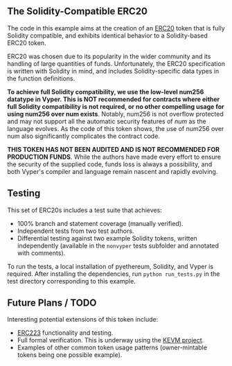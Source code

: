 The Solidity-Compatible ERC20
-----------------------------

The code in this example aims at the creation of an
[ERC20](https://github.com/ethereum/EIPs/issues/20) token that is fully Solidity
compatible, and exhibits identical behavior to a Solidity-based ERC20 token.

ERC20 was chosen due to its popularity in the wider community and its handling of
large quantities of funds. Unfortunately, the ERC20 specification is written with
Solidity in mind, and includes Solidity-specific data types in the function
definitions.

**To achieve full Solidity compatibility, we use the low-level num256 datatype in
Vyper.  This is NOT recommended for contracts where either full Solidity compatibility
is not required, or no other compelling usage for using num256 over num exists**.
Notably, num256 is not overflow protected and may not support all the automatic
security features of *num* as the language evolves.  As the code of this token shows,
the use of num256 over num also significantly complicates the contract code.

**THIS TOKEN HAS NOT BEEN AUDITED AND IS NOT RECOMMENDED FOR PRODUCTION FUNDS**.
While the authors have made every effort to ensure the security of the supplied code,
funds loss is always a possibility, and both Vyper's compiler and language remain
nascent and rapidly evolving.

Testing
-------

This set of ERC20s includes a test suite that achieves:

- 100% branch and statement coverage (manually verified).
- Independent tests from two test authors.
- Differential testing against two example Solidity tokens, written independently
    (available in the ``nonvyper`` tests subfolder and annotated with comments).

To run the tests, a local installation of pyethereum, Solidity, and Vyper is required.
After installing the dependencies, run ``python run_tests.py`` in the test directory corresponding
to this example.

Future Plans / TODO
-------------------

Interesting potential extensions of this token include:

- [ERC223](https://github.com/ethereum/EIPs/issues/223) functionality and testing.
- Full formal verification.  This is underway using the [KEVM project](https://github.com/kframework/evm-semantics).
- Examples of other common token usage patterns (owner-mintable tokens being one
    possible example).
